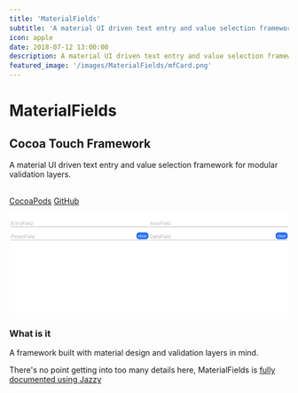 ```yaml
---
title: 'MaterialFields' 
subtitle: 'A material UI driven text entry and value selection framework for modular validation layers.'
icon: apple
date: 2018-07-12 13:00:00
description: A material UI driven text entry and value selection framework for modular validation layers.
featured_image: '/images/MaterialFields/mfCard.png'
---
```

<div class="center">
	<h1><i class="fab fa-apple"></i> MaterialFields</h1>
	<h2>Cocoa Touch Framework</h2>
    <p>A material UI driven text entry and value selection framework for modular validation layers.</p>
	<br>
    <a href="" class="buttonBlue button--large">CocoaPods</a>
	<a href="https://github.com/barbulescualex/MaterialFields" class="buttonBlue button--large">GitHub</a>
</div>

![MaterialFieldsPromoGif](https://github.com/barbulescualex/MaterialFields/blob/master/assets/promo.gif?raw=true)

### What is it

A framework built with material design and validation layers in mind. 

There's no point getting into too many details here, MaterialFields is [fully documented using Jazzy](https://barbulescualex.github.io/MaterialFields/)
